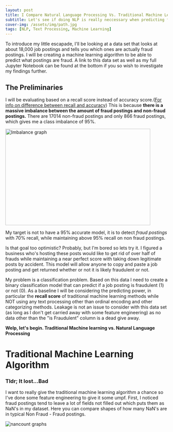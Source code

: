 ```yaml
---
layout: post
title: I Compare Natural Language Processing Vs. Traditional Machine Learning Models
subtitle: Let's see if doing NLP is really neccessary when predicting fraud in job posts
cover-img: /assets/img/path.jpg
tags: [NLP, Text Processing, Machine Learning]
---
```


To introduce my little escapade, I'll be looking at a data set that looks at about 18,000 job postings and tells you which ones are actually fraud postings. I will be creating a machine learning algorithm to be able to predict what postings are fraud. A link to this data set as well as my full Jupyter Notebook can be found at the bottom if you so wish to investigate my findings further.

## The Preliminaries

I will be evaluating based on a recall score instead of accuracy score.([For info on difference between recall and accuracy](https://towardsdatascience.com/beyond-accuracy-precision-and-recall-3da06bea9f6c))  This is because **there is a massive imbalance between the amount of fraud postings and non-fraud postings.** There are 17014 non-fraud postings and only 866 fraud postings, which gives me a class imbalance of 95%. 

<img src="https://i.imgur.com/B5Ga3GZ.png" alt="Imbalance graph" width="450" height="300"/>

My target is not to have a 95% accurate model, it is to detect *fraud postings* with 70% recall, while maintaining above 95% recall on non fraud postings. 

Is that goal too optimistic? Probably, but I'm bored so lets try it. I figured a business who's hosting these posts would like to get rid of over half of frauds while maintaining a near perfect score with taking down legitimate posts by accident. This model will allow anyone to copy and paste a job posting and get returned whether or not it is likely fraudulent or not.

My problem is a classification problem. Based on this data I need to create a binary classification model that can predict if a job posting is fraudulent (1) or not (0). As a baseline I will be considering the predicting power, in particular the **recall score** of traditional machine learning methods while NOT using any text processing other than ordinal encoding and other categorizing methods. Leakage is not an issue to consider with this data set (as long as I don't get carried away with some feature engineering) as no data other than the "is Fraudulent" column is a dead give away.

**Welp, let's begin. Traditional Machine learning vs. Natural Language Processing**

# Traditional Machine Learning Algorithm
### Tldr; It lost...Bad

I want to really give the traditional machine learning algorithm a chance so I've done some feature engineering to give it some umpf. First, I noticed fraud postings tend to leave a lot of fields not filled out which puts them as NaN's in my dataset. Here you can compare shapes of how many NaN's are in typical Non Fraud - Fraud postings. 

<img src="https://i.imgur.com/Ra2Tvf3.png" alt="nancount graphs"/>
